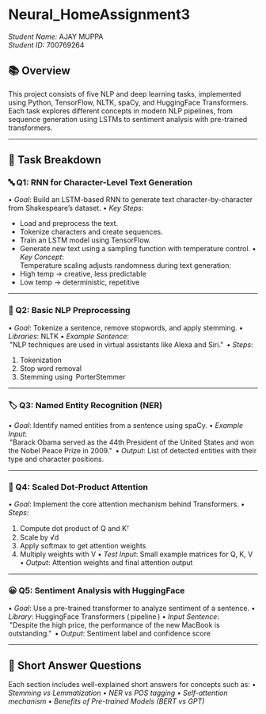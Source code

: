 # Neural_HomeAssignment3

*Student Name:* AJAY MUPPA  
*Student ID:* 700769264

## 📚 Overview

This project consists of five NLP and deep learning tasks, implemented using Python, TensorFlow, NLTK, spaCy, and HuggingFace Transformers. Each task explores different concepts in modern NLP pipelines, from sequence generation using LSTMs to sentiment analysis with pre-trained transformers.

---

## 🧠 Task Breakdown

### 🔤 Q1: RNN for Character-Level Text Generation

•⁠  ⁠*Goal*: Build an LSTM-based RNN to generate text character-by-character from Shakespeare’s dataset.
•⁠  ⁠*Key Steps*:
  - Load and preprocess the text.
  - Tokenize characters and create sequences.
  - Train an LSTM model using TensorFlow.
  - Generate new text using a sampling function with temperature control.
•⁠  ⁠*Key Concept*:  
  Temperature scaling adjusts randomness during text generation:
  - High temp → creative, less predictable
  - Low temp → deterministic, repetitive

---

### 🧼 Q2: Basic NLP Preprocessing

•⁠  ⁠*Goal*: Tokenize a sentence, remove stopwords, and apply stemming.
•⁠  ⁠*Libraries*: NLTK
•⁠  ⁠*Example Sentence*:  
  ⁠ "NLP techniques are used in virtual assistants like Alexa and Siri." ⁠
•⁠  ⁠*Steps*:
  1. Tokenization  
  2. Stop word removal  
  3. Stemming using ⁠ PorterStemmer ⁠

---

### 🏷️ Q3: Named Entity Recognition (NER)

•⁠  ⁠*Goal*: Identify named entities from a sentence using spaCy.
•⁠  ⁠*Example Input*:  
  ⁠ "Barack Obama served as the 44th President of the United States and won the Nobel Peace Prize in 2009." ⁠
•⁠  ⁠*Output*: List of detected entities with their type and character positions.

---

### 🧮 Q4: Scaled Dot-Product Attention

•⁠  ⁠*Goal*: Implement the core attention mechanism behind Transformers.
•⁠  ⁠*Steps*:
  1. Compute dot product of Q and Kᵀ
  2. Scale by √d
  3. Apply softmax to get attention weights
  4. Multiply weights with V
•⁠  ⁠*Test Input*: Small example matrices for Q, K, V
•⁠  ⁠*Output*: Attention weights and final attention output

---

### 😀 Q5: Sentiment Analysis with HuggingFace

•⁠  ⁠*Goal*: Use a pre-trained transformer to analyze sentiment of a sentence.
•⁠  ⁠*Library*: HuggingFace Transformers (⁠ pipeline ⁠)
•⁠  ⁠*Input Sentence*:  
  ⁠ "Despite the high price, the performance of the new MacBook is outstanding." ⁠
•⁠  ⁠*Output*: Sentiment label and confidence score

---

## 📌 Short Answer Questions

Each section includes well-explained short answers for concepts such as:
•⁠  ⁠*Stemming vs Lemmatization*
•⁠  ⁠*NER vs POS tagging*
•⁠  ⁠*Self-attention mechanism*
•⁠  ⁠*Benefits of Pre-trained Models (BERT vs GPT)*
